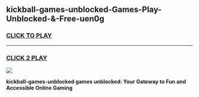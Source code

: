 
## kickball-games-unblocked-Games-Play-Unblocked-&-Free-uen0g
<h3>
<a href="https://premium76.site?title=kickball-games-unblocked&ref=24A">CLICK TO PLAY</a></h3>
<hr>

<h3>
<a href="https://premium76.site?title=kickball-games-unblocked&ref=24A">CLICK 2 PLAY</a>
  
</h3>

<a href="https://premium76.site?title=kickball-games-unblocked&ref=24A"><img src="https://clearcache.store/games.png"></a>


**kickball-games-unblocked games unblocked: Your Gateway to Fun and Accessible Online Gaming**
